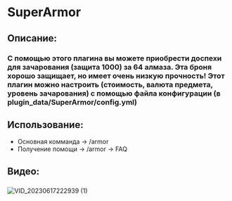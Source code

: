 # SuperArmor
## Описание:
### С помощью этого плагина вы можете приобрести доспехи для зачарования (защита 1000) за 64 алмаза.  Эта броня хорошо защищает, но имеет очень низкую прочность!  Этот плагин можно настроить (стоимость, валюта предмета, уровень зачарования) с помощью файла конфигурации (в plugin_data/SuperArmor/config.yml)
## Использование:
- Основная комманда -> /armor
- Получение помощи -> /armor -> FAQ
## Видео:
###
![VID_20230617222939 (1)](https://github.com/middle1/SuperArmor/assets/62933036/2d438d22-baec-4716-8fc9-b218fd3c16a9)
